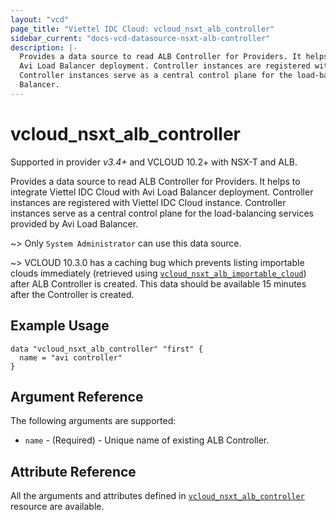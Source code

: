 ```yaml
---
layout: "vcd"
page_title: "Viettel IDC Cloud: vcloud_nsxt_alb_controller"
sidebar_current: "docs-vcd-datasource-nsxt-alb-controller"
description: |-
  Provides a data source to read ALB Controller for Providers. It helps to integrate Viettel IDC Cloud with
  Avi Load Balancer deployment. Controller instances are registered with Viettel IDC Cloud instance.
  Controller instances serve as a central control plane for the load-balancing services provided by Avi Load
  Balancer.
---
```


# vcloud\_nsxt\_alb\_controller

Supported in provider *v3.4+* and VCLOUD 10.2+ with NSX-T and ALB.

Provides a data source to read ALB Controller for Providers. It helps to integrate Viettel IDC Cloud with
Avi Load Balancer deployment. Controller instances are registered with Viettel IDC Cloud instance.
Controller instances serve as a central control plane for the load-balancing services provided by Avi Load
Balancer.

~> Only `System Administrator` can use this data source.

~> VCLOUD 10.3.0 has a caching bug which prevents listing importable clouds immediately (retrieved using
[`vcloud_nsxt_alb_importable_cloud`](/providers/terraform-viettelidc/vcloud/latest/docs/data-sources/nsxt_alb_importable_cloud)) after ALB
Controller is created. This data should be available 15 minutes after the Controller is created.

## Example Usage

```hcl
data "vcloud_nsxt_alb_controller" "first" {
  name = "avi controller"
}
```

## Argument Reference

The following arguments are supported:

* `name` - (Required)  - Unique name of existing ALB Controller.

## Attribute Reference

All the arguments and attributes defined in
[`vcloud_nsxt_alb_controller`](/providers/terraform-viettelidc/vcloud/latest/docs/resources/nsxt_alb_controller) resource are available.
